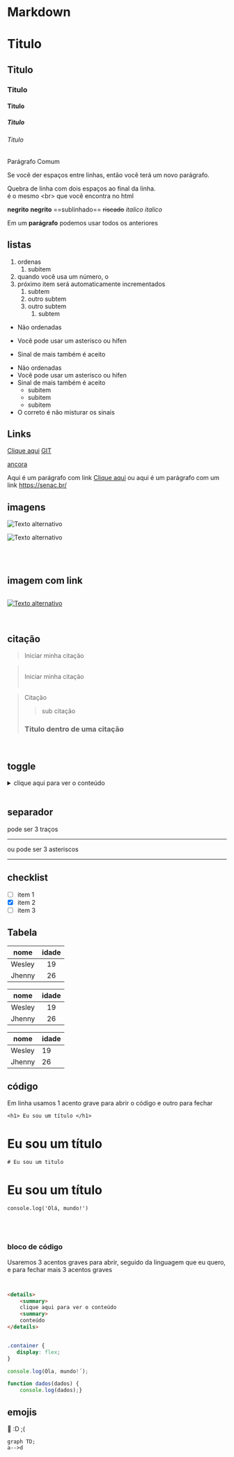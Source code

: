 # Markdown

# Titulo
## Titulo
### Titulo
#### Titulo
##### Titulo
###### Titulo

Parágrafo Comum

Se você der espaços
entre linhas, então você
terá um novo parágrafo.

Quebra de linha
com dois espaços
ao final da linha.<br> é o mesmo \<br> que você encontra no html

**negrito**
__negrito__
==sublinhado==
~~riscado~~
*italico*
_italico_

Em um **parágrafo** podemos usar todos os anteriores

## listas

1. ordenas  
    1. subitem
2. quando você usa um número, o
3. próximo item será automaticamente incrementados
   1. subtem
   2. outro subtem
   3. outro subtem
       1. subtem


- Não ordenadas
* Você pode usar um asterisco ou hifen
+ Sinal de mais também é aceito

- Não ordenadas
- Você pode usar um asterisco ou hifen
- Sinal de mais também é aceito
    - subitem
    - subitem
    - subitem
- O correto é não misturar os sinais

## Links

[Clique aqui](https://senac.br/)
[GIT](https://github.com)


[ancora](#markdown)


Aqui é um parágrafo com link [Clique aqui](https://senac.br/ "Titulo para esse link") ou aqui é um parágrafo com um link https://senac.br/


## imagens

![Texto alternativo](https://embarcados.com.br/wp-content/uploads/2015/02/imagem-de-destaque-39.png)

![Texto alternativo](https:git-scm.com/images/logos/2color-lightbg@2x.png)

<br>
<br>


## imagem com link

[![]()]()

[![Texto alternativo](https://i.pinimg.com/originals/08/0f/0b/080f0b8de4a7fde193a2c13843c5f880.jpg)](https://google.com) 


<br>



## citação

> Iniciar minha citação

> <br>
> Iniciar minha citação
> <br><br>

> Citação
>> sub citação
> ### Titulo dentro de uma citação


<br>


## toggle

<details>
    <summary>
    clique aqui para ver o conteúdo
    <summary>
</details>


<br>


## separador

pode ser 3 traços

---

ou pode ser 3 asteriscos

***

## checklist

- [ ] item 1
- [x] item 2
- [ ] item 3

## Tabela

| nome | idade |
|------|:-----:|
|Wesley|   19  |
|Jhenny|   26  |

| nome | idade |
|:----:|:-----:|
|Wesley|   19  |
|Jhenny|   26  |

| nome | idade |
|------|-------|
|Wesley|   19  |
|Jhenny|   26  |


## código

Em linha usamos 1 acento grave para abrir o código e outro para fechar

` <h1> Eu sou um título </h1> `

<h1> Eu sou um título </h1> 

` # Eu sou um titulo `

<h1> Eu sou um título </h1> 

` console.log('Olá, mundo!') `



<br> <br>



### bloco de código

Usaremos 3 acentos graves para abrir, seguido da linguagem que eu quero, e para fechar mais 3 acentos graves


``` html


<details>
    <summary>
    clique aqui para ver o conteúdo
    <summary>
    conteúdo
</details>

```


``` css

.container {
   display: flex;
}
```

``` javascript 
console.log(Óla, mundo!´);

function dados(dados) {
    console.log(dados);}

```

## emojis
:rocket:
:D
;( 

```mermai
graph TD;
a-->d
```

<!-- Comentário -- >